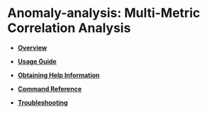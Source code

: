 # Anomaly-analysis: Multi-Metric Correlation Analysis<a name="EN-US_TOPIC_0000001195431216"></a>

-   **[Overview](overview-68.md)**

-   **[Usage Guide](usage-guide-68.md)** 

-   **[Obtaining Help Information](obtaining-help-information-68.md)** 

-   **[Command Reference](command-reference-68.md)** 

-   **[Troubleshooting](troubleshooting-68.md)** 
